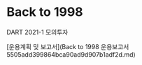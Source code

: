 # Back to 1998
DART 2021-1 모의투자 

[운용계획 및 보고서](Back to 1998 운용보고서 5505add399864bca90ad9d907b1adf2d.md)